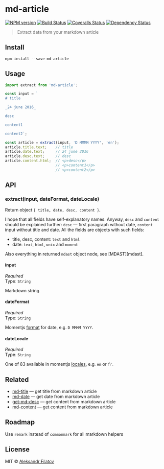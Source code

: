 # md-article

[![NPM version][npm-image]][npm-url]
[![Build Status][travis-image]][travis-url]
[![Coveralls Status][coveralls-image]][coveralls-url]
[![Dependency Status][depstat-image]][depstat-url]

> Extract data from your markdown article

## Install

    npm install --save md-article

## Usage

```js
import extract from 'md-article';

const input = `
# title

_24 june 2016_

desc

content1

content2`;

const article = extract(input, 'D MMMM YYYY', 'en');
article.title.text;    // title
article.date.text;     // 24 june 2016
article.desc.text;     // desc
article.content.html;  // <p>desc</p>
                       // <p>content1</p>
                       // <p>content2</p>
```

## API

### extract(input, dateFormat, dateLocale)

Return object `{ title, date, desc, content }`.

I hope that all fields have self-explanatory names. 
Anyway, `desc` and `content` should be explained further: `desc` — first paragraph without date, `content` input without title and date.  All the fields are objects with such fields:

* title, desc, content: `text` and `html`
* date: `text`, `html`, `unix` and `moment`

Also everything in returned ```mdast``` object node, see [MDAST][mdast].

[cmapi]: https://github.com/wooorm/mdast

#### input

*Required*  
Type: `String`

Markdown string.

#### dateFormat

*Required*  
Type: `String`

Momentjs [format][format] for date, e.g. `D MMMM YYYY`.

[format]: http://momentjs.com/docs/#/displaying/format/

#### dateLocale

*Required*  
Type: `String`

One of 83 available in momentjs [locales][i18n], e.g. `en` or `fr`.

[i18n]: http://momentjs.com/docs/#/i18n/

## Related

* [md-title][md-title] — get title from markdown article
* [md-date][md-date] — get date from markdown article
* [get-md-desc][get-md-desc] — get content from markdown article
* [md-content][md-content] — get content from markdown article

## Roadmap

Use ```remark``` instead of ```commonmark``` for all markdown helpers

## License

MIT © [Aleksandr Filatov](https://alfilatov.com/)

[npm-url]: https://npmjs.org/package/md-article
[npm-image]: https://img.shields.io/npm/v/md-article.svg?style=flat-square

[travis-url]: https://travis-ci.org/greybax/md-article
[travis-image]: https://img.shields.io/travis/greybax/md-article/master.svg?style=flat-square

[coveralls-url]: https://coveralls.io/r/greybax/md-article
[coveralls-image]: https://img.shields.io/coveralls/greybax/md-article/master.svg?style=flat-square

[depstat-url]: https://david-dm.org/greybax/md-article
[depstat-image]: https://david-dm.org/greybax/md-article.svg?style=flat-square


[md-title]: https://github.com/greybax/md-title
[md-date]: https://github.com/greybax/md-date
[get-md-desc]: https://github.com/greybax/get-md-desc
[md-content]: https://github.com/greybax/md-content